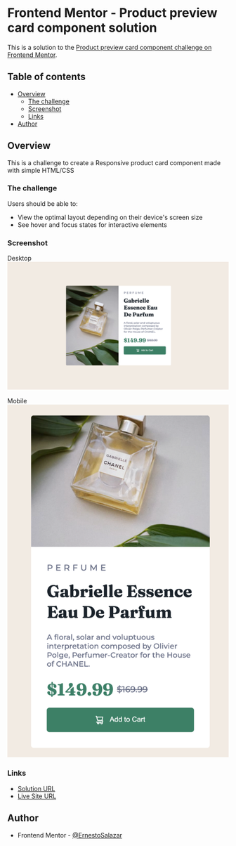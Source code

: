 # Frontend Mentor - Product preview card component solution

This is a solution to the [Product preview card component challenge on Frontend Mentor](https://www.frontendmentor.io/challenges/product-preview-card-component-GO7UmttRfa).

## Table of contents

- [Overview](#overview)
  - [The challenge](#the-challenge)
  - [Screenshot](#screenshot)
  - [Links](#links)
- [Author](#author)

## Overview
This is a challenge to create a Responsive product card component made with simple HTML/CSS

### The challenge

Users should be able to:

- View the optimal layout depending on their device's screen size
- See hover and focus states for interactive elements

### Screenshot

Desktop
![](./screenshots/desktop-view.png)

Mobile
![](./screenshots/mobile-view.png)

### Links

- [Solution URL]()
- [Live Site URL]()



## Author
- Frontend Mentor - [@ErnestoSalazar](https://www.frontendmentor.io/profile/ErnestoSalazar)

